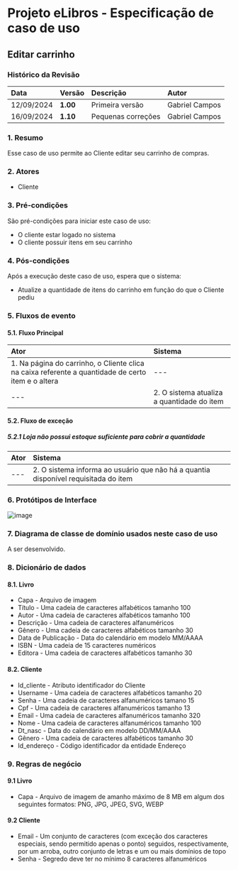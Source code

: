 # Projeto eLibros - Especificação de caso de uso

##  Editar carrinho

### Histórico da Revisão 
|  Data  | Versão | Descrição | Autor |
|:-------|:-------|:----------|:------|
| 12/09/2024 | **1.00** | Primeira versão  | Gabriel Campos |
| 16/09/2024 | **1.10** | Pequenas correções  | Gabriel Campos |


### 1. Resumo 
Esse caso de uso permite ao Cliente editar seu carrinho de compras.

### 2. Atores 
- Cliente

### 3. Pré-condições
São pré-condições para iniciar este caso de uso:
- O cliente estar logado no sistema
- O cliente possuir itens em seu carrinho
  
### 4. Pós-condições
Após a execução deste caso de uso, espera que o sistema:
- Atualize a quantidade de itens do carrinho em função do que o Cliente pediu

### 5. Fluxos de evento

#### 5.1. Fluxo Principal 
|  Ator  | Sistema |
|:-------|:------- |
|1. Na página do carrinho, o Cliente clica na caixa referente a quantidade de certo item e o altera| --- |
| --- |2. O sistema atualiza a quantidade do item | 


#### 5.2. Fluxo de exceção

##### 5.2.1 Loja não possui estoque suficiente para cobrir a quantidade
|  Ator  | Sistema |
|:-------|:------- |
|---|2. O sistema informa ao usuário que não há a quantia disponível requisitada do item |

### 6. Protótipos de Interface
![image](https://github.com/user-attachments/assets/2e549f4a-4e64-4d0a-9d7c-8bf1d22841fd)


### 7. Diagrama de classe de domínio usados neste caso de uso
A ser desenvolvido.

### 8. Dicionário de dados

#### 8.1. Livro
- Capa - Arquivo de imagem
- Título - Uma cadeia de caracteres alfabéticos tamanho 100
- Autor - Uma cadeia de caracteres alfabéticos tamanho 100
- Descrição - Uma cadeia de caracteres alfanuméricos
- Gênero - Uma cadeia de caracteres alfabéticos tamanho 30
- Data de Publicação - Data do calendário em modelo MM/AAAA
- ISBN - Uma cadeia de 15 caracteres numéricos 
- Editora - Uma cadeia de caracteres alfabéticos tamanho 30

#### 8.2. Cliente
- Id_cliente - Atributo identificador do Cliente
- Username - Uma cadeia de caracteres alfabéticos tamanho 20
- Senha - Uma cadeia de caracteres alfanuméricos tamano 15
- Cpf - Uma cadeia de caracteres alfanuméricos tamanho 13
- Email - Uma cadeia de caracteres alfanuméricos tamanho 320
- Nome - Uma cadeia de caracteres alfanuméricos tamanho 100
- Dt_nasc - Data do calendário em modelo DD/MM/AAAA
- Gênero - Uma cadeia de caracteres alfabéticos tamanho 30
- Id_endereço - Código identificador da entidade Endereço


### 9. Regras de negócio

#### 9.1 Livro
- Capa - Arquivo de imagem de amanho máximo de 8 MB em algum dos seguintes formatos: PNG, JPG, JPEG, SVG, WEBP

#### 9.2 Cliente
- Email - Um conjunto de caracteres (com exceção dos caracteres especiais, sendo permitido apenas o ponto) seguidos, respectivamente, por um arroba, outro conjunto de letras e um ou mais domínios de topo
- Senha - Segredo deve ter no mínimo 8 caracteres alfanuméricos
